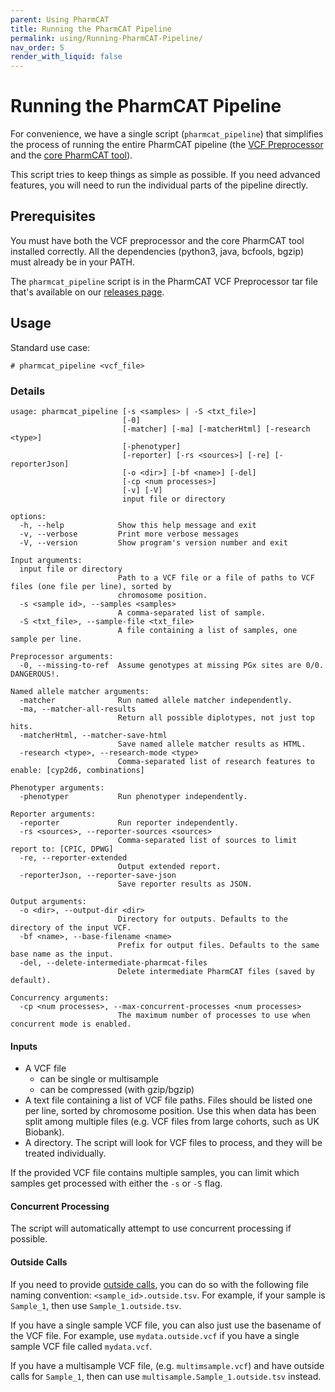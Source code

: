 ```yaml
---
parent: Using PharmCAT
title: Running the PharmCAT Pipeline
permalink: using/Running-PharmCAT-Pipeline/
nav_order: 5
render_with_liquid: false
---
```

# Running the PharmCAT Pipeline

For convenience, we have a single script (`pharmcat_pipeline`) that simplifies the process of running the entire PharmCAT pipeline (the [VCF Preprocessor](/using/VCF-Preprocessor) and the [core PharmCAT tool](/using/Running-PharmCAT)).

This script tries to keep things as simple as possible.  If you need advanced features, you will need to run the individual parts of the pipeline directly.


## Prerequisites

You must have both the VCF preprocessor and the core PharmCAT tool installed correctly.  All the dependencies (python3, java, bcfools, bgzip) must already be in your PATH. 

The `pharmcat_pipeline` script is in the PharmCAT VCF Preprocessor tar file that's available on our [releases page](https://github.com/PharmGKB/PharmCAT/releases/).


## Usage

Standard use case:

```console
# pharmcat_pipeline <vcf_file>
```


### Details 

```
usage: pharmcat_pipeline [-s <samples> | -S <txt_file>]
                         [-0]
                         [-matcher] [-ma] [-matcherHtml] [-research <type>]
                         [-phenotyper]
                         [-reporter] [-rs <sources>] [-re] [-reporterJson]
                         [-o <dir>] [-bf <name>] [-del]
                         [-cp <num processes>]
                         [-v] [-V]
                         input file or directory

options:
  -h, --help            Show this help message and exit
  -v, --verbose         Print more verbose messages
  -V, --version         Show program's version number and exit

Input arguments:
  input file or directory
                        Path to a VCF file or a file of paths to VCF files (one file per line), sorted by
                        chromosome position.
  -s <sample id>, --samples <samples>
                        A comma-separated list of sample.
  -S <txt_file>, --sample-file <txt_file>
                        A file containing a list of samples, one sample per line.

Preprocessor arguments:
  -0, --missing-to-ref  Assume genotypes at missing PGx sites are 0/0. DANGEROUS!.

Named allele matcher arguments:
  -matcher              Run named allele matcher independently.
  -ma, --matcher-all-results
                        Return all possible diplotypes, not just top hits.
  -matcherHtml, --matcher-save-html
                        Save named allele matcher results as HTML.
  -research <type>, --research-mode <type>
                        Comma-separated list of research features to enable: [cyp2d6, combinations]

Phenotyper arguments:
  -phenotyper           Run phenotyper independently.

Reporter arguments:
  -reporter             Run reporter independently.
  -rs <sources>, --reporter-sources <sources>
                        Comma-separated list of sources to limit report to: [CPIC, DPWG]
  -re, --reporter-extended
                        Output extended report.
  -reporterJson, --reporter-save-json
                        Save reporter results as JSON.

Output arguments:
  -o <dir>, --output-dir <dir>
                        Directory for outputs. Defaults to the directory of the input VCF.
  -bf <name>, --base-filename <name>
                        Prefix for output files. Defaults to the same base name as the input.
  -del, --delete-intermediate-pharmcat-files
                        Delete intermediate PharmCAT files (saved by default).

Concurrency arguments:
  -cp <num processes>, --max-concurrent-processes <num processes>
                        The maximum number of processes to use when concurrent mode is enabled.

```

#### Inputs

* A VCF file
    * can be single or multisample
    * can be compressed (with gzip/bgzip)
* A text file containing a list of VCF file paths.  Files should be listed one per line, sorted by chromosome position.  Use this when data has been split among multiple files (e.g. VCF files from large cohorts, such as UK Biobank).
* A directory.  The script will look for VCF files to process, and they will be treated individually.

If the provided VCF file contains multiple samples, you can limit which samples get processed with either the `-s` or `-S` flag.


#### Concurrent Processing

The script will automatically attempt to use concurrent processing if possible.


#### Outside Calls

If you need to provide [outside calls](/using/Outside-Call-Format), you can do so with the following file naming convention: `<sample_id>.outside.tsv`.  For example, if your sample is `Sample_1`, then use `Sample_1.outside.tsv`.

If you have a single sample VCF file, you can also just use the basename of the VCF file.  For example, use `mydata.outside.vcf` if you have a single sample VCF file called `mydata.vcf`.

If you have a multisample VCF file, (e.g. `multimsample.vcf`) and have outside calls for `Sample_1`, then can use `multisample.Sample_1.outside.tsv` instead.


